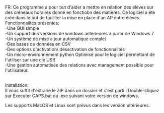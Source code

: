 FR:
Ce programme a pour but d'aider a mettre en relation des élèves sur des créneaux horaires donné en fonctiobn des matières. Ce logiciel a été créé dans le
but de faciliter la mise en place d'un AP entre élèves.<br>
Fonctionnailtés présentes:<br>
-Une GUI simple<br>
-Un support des versions de windows antérieures a partir de Windows 7<br>
-Un système de mise a jour automatique complet<br>
-Des bases de données en CSV<br>
-Des options d'activation/ désactivation de fonctionnalités<br>
-Un micro-environnement python Optimisé pour le logiciel permettant de l'utiliser sur une clé USB</br>
-Une gestion automatisée des relations avec management possible pour l'utilisateur.</br></br>

Installation:</br>
Il vous suffit d'extraire le ZIP dans un dossier et c'est parti ! Double-cliquez sur Executer CAPS.bat ou .exe suivant votre version de windows.</br>

Les supports MacOS et Linux sont prévus dans les version ultérieures.
